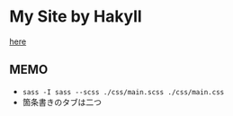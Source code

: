 # My Site by Hakyll

[here](https://matsubara0507.github.io/)

## MEMO

- `sass -I sass --scss ./css/main.scss ./css/main.css`
- 箇条書きのタブは二つ
